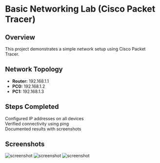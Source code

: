 

# Basic Networking Lab (Cisco Packet Tracer)
## Overview
This project demonstrates a simple network setup using Cisco Packet Tracer.

## Network Topology
- **Router:** 192.168.1.1
- **PC0:** 192.168.1.2
- **PC1:** 192.168.1.3

## Steps Completed
 Configured IP addresses on all devices  
 Verified connectivity using ping  
 Documented results with screenshots  

## Screenshots
![screenshot](https://github.com/Nok98/networking-labs/blob/main/Sn%C3%ADmka%20obrazovky%202025-03-17%20204545.png)
![screenshot](https://github.com/Nok98/networking-labs/blob/main/Sn%C3%ADmka%20obrazovky%202025-03-17%20205448.png)
![screenshot](https://github.com/Nok98/networking-labs/blob/main/Sn%C3%ADmka%20obrazovky%202025-03-17%20205643.png)

